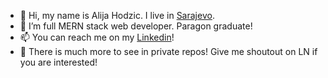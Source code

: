 - 👋 Hi, my name is Alija Hodzic. I live in <a href="https://en.wikipedia.org/wiki/Sarajevo" target="_blank">Sarajevo<a>.
- 🌱 I’m full MERN stack web developer. Paragon graduate!
- 📫 You can reach me on my <a href="https://linkedin.com/in/alija-hodzic" target="_blank">Linkedin<a>!
- 👀 There is much more to see in private repos! Give me shoutout on LN if you are interested! 

<!--
alhos96/alhos96 is a ✨ special ✨ repository because its `README.md` (this file) appears on your GitHub profile.
You can click the Preview link to take a look at your changes.
--->
